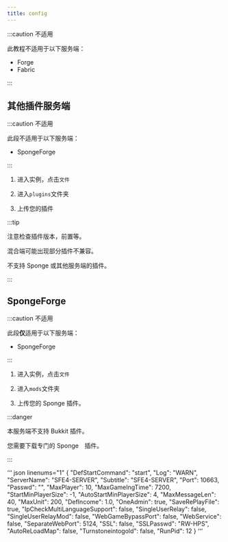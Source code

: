 ```yaml
---
title: config
---
```


:::caution 不适用

此教程不适用于以下服务端：

- Forge
- Fabric

:::

## 其他插件服务端

:::caution 不适用

此段不适用于以下服务端：

- SpongeForge

:::

1. 进入实例，点击`文件`

2. 进入`plugins`文件夹

3. 上传您的插件

:::tip

注意检查插件版本，前置等。  

混合端可能出现部分插件不兼容。  

不支持 Sponge 或其他服务端的插件。

:::

## SpongeForge

:::caution 不适用

此段**仅**适用于以下服务端：

- SpongeForge

:::

1. 进入实例，点击`文件`

2. 进入`mods`文件夹

3. 上传您的 Sponge 插件。

:::danger

本服务端不支持 Bukkit 插件。  

您需要下载专门的 Sponge　插件。

:::


‘‘‘ json linenums="1"
{
  "DefStartCommand": "start",
  "Log": "WARN",
  "ServerName": "SFE4-SERVER",
  "Subtitle": "SFE4-SERVER",
  "Port": 10663,
  "Passwd": "",
  "MaxPlayer": 10,
  "MaxGameIngTime": 7200,
  "StartMinPlayerSize": -1,
  "AutoStartMinPlayerSize": 4,
  "MaxMessageLen": 40,
  "MaxUnit": 200,
  "DefIncome": 1.0,
  "OneAdmin": true,
  "SaveRePlayFile": true,
  "IpCheckMultiLanguageSupport": false,
  "SingleUserRelay": false,
  "SingleUserRelayMod": false,
  "WebGameBypassPort": false,
  "WebService": false,
  "SeparateWebPort": 5124,
  "SSL": false,
  "SSLPasswd": "RW-HPS",
  "AutoReLoadMap": false,
  "Turnstoneintogold": false,
  "RunPid": 12
}
‘‘‘
